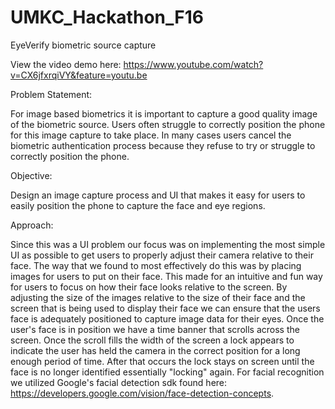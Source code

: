 # UMKC_Hackathon_F16
EyeVerify biometric source capture

View the video demo here:
https://www.youtube.com/watch?v=CX6jfxrqiVY&feature=youtu.be

Problem Statement:

For image based biometrics it is important to capture a good quality image of the biometric source. Users often struggle to correctly position the phone for this image capture to take place. In many cases users cancel the biometric authentication process because they refuse to try or struggle to correctly position the phone.

Objective:

Design an image capture process and UI that makes it easy for users to easily position the phone to capture the face and eye regions.

Approach:

Since this was a UI problem our focus was on implementing the most simple UI as possible to get users to properly adjust their camera relative to their face.
The way that we found to most effectively do this was by placing images for users to put on their face. This made for an intuitive and fun way for users to focus on how their face looks relative to the screen.
By adjusting the size of the images relative to the size of their face and the screen that is being used to display their face we can ensure that the users face is adequately positioned to capture image data for their eyes.
Once the user's face is in position we have a time banner that scrolls across the screen. Once the scroll fills the width of the screen a lock appears to indicate the user has held the camera in the correct position for a long enough period of time.
After that occurs the lock stays on screen until the face is no longer identified essentially "locking" again. For facial recognition we utilized Google's facial detection sdk found here: https://developers.google.com/vision/face-detection-concepts.
